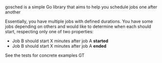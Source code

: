 gosched is a simple Go library that aims to help you schedule jobs one after another

Essentially, you have multiple jobs with defined durations. You have some jobs depending on others and would like to determine when each should start, respecting only one of two properties:
* Job B should start X minutes after job A **started**
* Job B should start X minutes after job A **ended**

See the tests for concrete examples
GT
